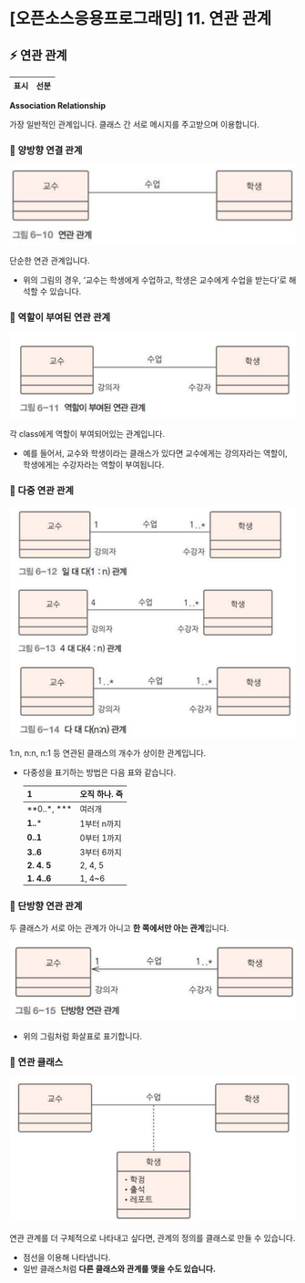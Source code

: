 # [오픈소스응용프로그래밍] 11. 연관 관계

## ⚡ 연관 관계

| **표시** | 선분 |
| --- | --- |

<aside>

**Association Relationship**

가장 일반적인 관계입니다. 클래스 간 서로 메시지를 주고받으며 이용합니다.

</aside>

### 💛 양방향 연결 관계

![image.png](image%2012.png)

단순한 연관 관계입니다.

- 위의 그림의 경우, ‘교수는 학생에게 수업하고, 학생은 교수에게 수업을 받는다’로 해석할 수 있습니다.

### 💛 역할이 부여된 연관 관계

![image.png](image%2013.png)

각 class에게 역할이 부여되어있는 관계입니다.

- 예를 들어서, 교수와 학생이라는 클래스가 있다면 교수에게는 강의자라는 역할이, 학생에게는 수강자라는 역할이 부여됩니다.

### 💛 다중 연관 관계

![image.png](image%2014.png)

1:n, n:n, n:1 등 연관된 클래스의 개수가 상이한 관계입니다.

- 다중성을 표기하는 방법은 다음 표와 같습니다.
    
    
    | **1** | 오직 하나. 즉  |
    | --- | --- |
    | **0..*, *** | 여러개 |
    | **1..*** | 1부터 n까지 |
    | **0..1** | 0부터 1까지 |
    | **3..6** | 3부터 6까지 |
    | **2. 4. 5** | 2, 4, 5 |
    | **1. 4..6** | 1, 4~6 |

### 💛 단방향 연관 관계

두 클래스가 서로 아는 관계가 아니고 **한 쪽에서만 아는 관계**입니다.

![image.png](image%2015.png)

- 위의 그림처럼 화살표로 표기합니다.

### 💛 연관 클래스

![image.png](image%2016.png)

연관 관계를 더 구체적으로 나타내고 싶다면, 관계의 정의를 클래스로 만들 수 있습니다.

- 점선을 이용해 나타냅니다.
- 일반 클래스처럼 **다른 클래스와 관계를 맺을 수도 있습니다.**